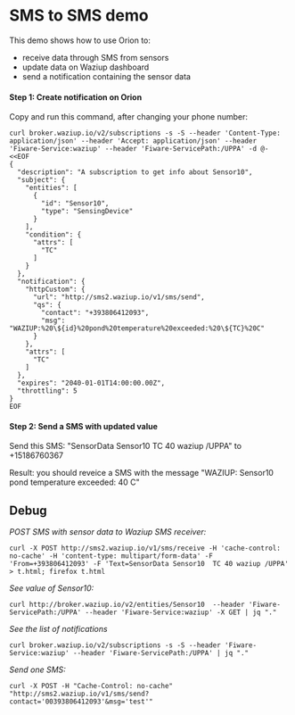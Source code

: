 
SMS to SMS demo
===============

This demo shows how to use Orion to:
- receive data through SMS from sensors
- update data on Waziup dashboard
- send a notification containing the sensor data

#### Step 1: Create notification on Orion

Copy and run this command, after changing your phone number:

```
curl broker.waziup.io/v2/subscriptions -s -S --header 'Content-Type: application/json' --header 'Accept: application/json' --header 'Fiware-Service:waziup' --header 'Fiware-ServicePath:/UPPA' -d @- <<EOF
{
  "description": "A subscription to get info about Sensor10",
  "subject": {
    "entities": [
      {
        "id": "Sensor10",
        "type": "SensingDevice"
      }
    ],
    "condition": {
      "attrs": [
        "TC"
      ]
    }
  },
  "notification": {
    "httpCustom": {
      "url": "http://sms2.waziup.io/v1/sms/send",
      "qs": {
        "contact": "+393806412093",
        "msg": "WAZIUP:%20\${id}%20pond%20temperature%20exceeded:%20\${TC}%20C"
      }
    },
    "attrs": [
      "TC"
    ]
  },
  "expires": "2040-01-01T14:00:00.00Z",
  "throttling": 5
}
EOF
```

#### Step 2: Send a SMS with updated value 

Send this SMS: "SensorData Sensor10  TC 40 waziup /UPPA" to +15186760367

Result: you should reveice a SMS with the message "WAZIUP: Sensor10 pond temperature exceeded: 40 C"

Debug
-----

*POST SMS with sensor data to Waziup SMS receiver:*

```
curl -X POST http://sms2.waziup.io/v1/sms/receive -H 'cache-control: no-cache' -H 'content-type: multipart/form-data' -F 'From=+393806412093' -F 'Text=SensorData Sensor10  TC 40 waziup /UPPA' > t.html; firefox t.html
```


*See value of Sensor10:*

```
curl http://broker.waziup.io/v2/entities/Sensor10  --header 'Fiware-ServicePath:/UPPA' --header 'Fiware-Service:waziup' -X GET | jq "." 
```

*See the list of notifications*

```
curl broker.waziup.io/v2/subscriptions -s -S --header 'Fiware-Service:waziup' --header 'Fiware-ServicePath:/UPPA' | jq "."
```

*Send one SMS:*
```
curl -X POST -H "Cache-Control: no-cache" "http://sms2.waziup.io/v1/sms/send?contact='00393806412093'&msg='test'"
```





